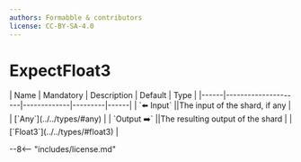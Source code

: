 ```yaml
---
authors: Formabble & contributors
license: CC-BY-SA-4.0
---
```



# ExpectFloat3

<div class="sh-parameters" markdown="1">
| Name | Mandatory | Description | Default | Type |
|------|---------------------|-------------|---------|------|
| `⬅️ Input` ||The input of the shard, if any | | [`Any`](../../types/#any) |
| `Output ➡️` ||The resulting output of the shard | | [`Float3`](../../types/#float3) |

</div>



--8<-- "includes/license.md"

